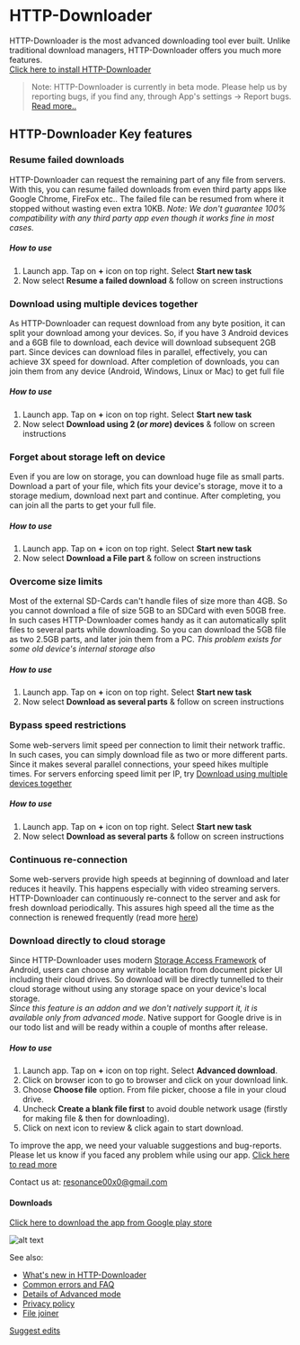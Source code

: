 # HTTP-Downloader

HTTP-Downloader is the most advanced downloading tool ever built. Unlike traditional download managers, HTTP-Downloader offers you much more features.<br>
[Click here to install HTTP-Downloader](#downloads)
> Note: HTTP-Downloader is currently in beta mode. Please help us by reporting bugs, if you find any, through App's settings -> Report bugs. [Read more..](https://resonance00x0.github.io/http-downloader/report-bugs)

## HTTP-Downloader Key features
### Resume failed downloads
HTTP-Downloader can request the remaining part of any file from servers. With this, you can resume failed downloads from even third party apps like Google Chrome, FireFox etc.. The failed file can be resumed from where it stopped without wasting even extra 10KB. _Note: We don't guarantee 100% compatibility with any third party app even though it works fine in most cases._
##### How to use
1. Launch app. Tap on **+** icon on top right. Select **Start new task**
2. Now select **Resume a failed download** & follow on screen instructions

### Download using multiple devices together
As HTTP-Downloader can request download from any byte position, it can split your download among your devices. So, if you have 3 Android devices and a 6GB file to download, each device will download subsequent 2GB part. Since devices can download files in parallel, effectively, you can achieve 3X speed for download. After completion of downloads, you can join them from any device (Android, Windows, Linux or Mac) to get full file
##### How to use
1. Launch app. Tap on **+** icon on top right. Select **Start new task**
2. Now select **Download using 2 (_or more_) devices** & follow on screen instructions

### Forget about storage left on device
Even if you are low on storage, you can download huge file as small parts. Download a part of your file, which fits your device's storage, move it to a storage medium, download next part and continue. After completing, you can join all the parts to get your full file.
##### How to use
1. Launch app. Tap on **+** icon on top right. Select **Start new task**
2. Now select **Download a File part** & follow on screen instructions

### Overcome size limits
Most of the external SD-Cards can't handle files of size more than 4GB. So you cannot download a file of size 5GB to an SDCard with even 50GB free. In such cases HTTP-Downloader comes handy as it can automatically split files to several parts while downloading. So you can download the 5GB file as two 2.5GB parts, and later join them from a PC. _This problem exists for some old device's internal storage also_
##### How to use
1. Launch app. Tap on **+** icon on top right. Select **Start new task**
2. Now select **Download as several parts** & follow on screen instructions

### Bypass speed restrictions
Some web-servers limit speed per connection to limit their network traffic. In such cases, you can simply download file as two or more different parts. Since it makes several parallel connections, your speed hikes multiple times. For servers enforcing speed limit per IP, try [Download using multiple devices together](#download-using-multiple-devices-together)
##### How to use
1. Launch app. Tap on **+** icon on top right. Select **Start new task**
2. Now select **Download as several parts** & follow on screen instructions

### Continuous re-connection
Some web-servers provide high speeds at beginning of download and later reduces it heavily. This happens especially with video streaming servers. HTTP-Downloader can continuously re-connect to the server and ask for fresh download periodically. This assures high speed all the time as the connection is renewed frequently (read more [here](https://resonance00x0.github.io/http-downloader/faq#what-is-continuous-reconnect-mode))

### Download directly to cloud storage
Since HTTP-Downloader uses modern [Storage Access Framework](https://developer.android.com/guide/topics/providers/document-provider) of Android, users can choose any writable location from document picker UI including their cloud drives. So download will be directly tunnelled to their cloud storage without using any storage space on your device's local storage.<br/>
_Since this feature is an addon and we don't natively support it, it is available only from advanced mode_. Native support for Google drive is in our todo list and will be ready within a couple of months after release.
##### How to use
1. Launch app. Tap on **+** icon on top right. Select **Advanced download**.
2. Click on browser icon to go to browser and click on your download link.
3. Choose **Choose file** option. From file picker, choose a file in your cloud drive.
4. Uncheck **Create a blank file first** to avoid double network usage (firstly for making file & then for downloading).
5. Click on next icon to review & click again to start download.

To improve the app, we need your valuable suggestions and bug-reports. Please let us know if you faced any problem while using our app. [Click here to read more](https://resonance00x0.github.io/http-downloader/report-bugs)

Contact us at: resonance00x0@gmail.com

#### Downloads
[Click here to download the app from Google play store](https://play.google.com/store/apps/details?id=resonance.http.httpdownloader)

![alt text](https://resonance00x0.github.io/http-downloader/images/play_store_link_qr.png "Google Play store link")

See also: 
- [What's new in HTTP-Downloader](https://resonance00x0.github.io/http-downloader/whats-new)
- [Common errors and FAQ](https://resonance00x0.github.io/http-downloader/faq)
- [Details of Advanced mode](https://resonance00x0.github.io/http-downloader/advanced-mode)
- [Privacy policy](https://resonance00x0.github.io/http-downloader/privacy-policy)
- [File joiner](https://resonance00x0.github.io/http-downloader/file-joiner)

[Suggest edits](https://github.com/resonance00x0/http-downloader/)
